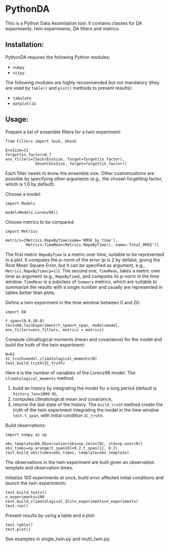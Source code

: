 # PythonDA

This is a Python Data Assimilation tool. It contains classes for DA experiments, twin experiments, DA filters and metrics.

## Installation:

PythonDA requires the following Python modules:
- `numpy`
- `scipy`

The following modules are highly recommended but not mandatory (they are used by `table()` and `plot()` methods to present results):
- `tabulate`
- `matplotlib`

## Usage:

Prepare a list of ensemble filters for a twin experiment:
```
from Filters import Seik, Ghosh

EnsSize=31
forgettin_factor=0.7
ens_filters=[Seik(EnsSize, forget=forgettin_factor), 
             Ghosh(EnsSize, forget=forgettin_factor)]
```
Each filter needs to know the ensemble size. Other customizations are possible by specifying other arguments (e.g., the chosen forgetting factor, which is 1.0 by default).

Choose a model:
```
import Models

model=Models.Lorenz96()
```

Choose metrics to be compared:
```
import Metrics

metrics=[Metrics.RmpeByTime(name='RMSE_by_time'),
         Metrics.TimeMean(Metrics.RmpeByTime(), name='Total_RMSE')]
```
The first metric `RmpeByTime` is a metric over time, suitable to be represented in a plot. It computes the p-norm of the error (p is 2 by defalut, giving the Root Mean Square Error, but it can be specified as argument, e.g., `Metrics.RmpeByTime(p=1)`). The second one, `TimeMean`, takes a metric over time as argument (e.g., `RmpeByTime`), and computes its p-norm in the time window. `TimeMean` is a subclass of `Summary` metrics, which are suitable to summarize the results with a single number and usually are represented in tables better than plots.

Define a twin experiment in the time window between 0 and 20:
```
import DA

t_span=[0.0,20.0]
test=DA.TwinExperiment(t_span=t_span, model=model, ens_filters=ens_filters, metrics = metrics)
```

Compute climatlogical moments (mean and covariance) for the model and build the truth of the twin experiment:
```
N=62
IC_truth=model.climatological_moments(N)
test.build_truth(IC_truth)
```
Here `N` is the number of variables of the Lorenz96 model. 
The `climatological_moments` method:
1. build an history by integrating the model for a long period (default is `history_len=1000.0`),
2. computes climatological mean and covariance,
3. returns the last state of the history.
The `build_truth` method create the truth of the twin experiment integrating the model in the time window `test.t_span`, with initial condition `IC_truth`.

Build observations:
```
import numpy as np

obs_template=DA.Observation(obs=np.zeros(N), std=np.ones(N))
obs_times=np.arange(t_span[0]+0.2,t_span[1], 0.2)
test.build_obs(times=obs_times, template=obs_template)
```
The observations in the twin experiment are built given an observation template and observation times.

Initialize 100 experiments at once, build error affected initial conditions and launch the twin experiments:
```
test.build_tests()
n_experiments=100
test.build_climatological_ICs(n_experiments=n_experiments)
test.run()
```

Present results by using a table and a plot:
```
test.table()
test.plot()
```

See examples in single_twin.py and multi_twin.py.

